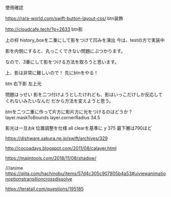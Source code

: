 使用確認


https://rara-world.com/swift-button-layout-css/
btn装飾

http://cloudcafe.tech/?p=2633
btn影
<!-- scrollさせる
labelを3つ設置

=を押す
 historicalに値があれば、 ""でなければ
   historicalから値を取得label1 に代入
 なければ何もしない


clear labelを全て ""にすると
scrollを初期値に戻す

label 1が入ったらscroll height + 100
label2 に値が入ったらscroll height + 100
label3に値が入れば +100 -->



<!-- history1に値があれば hisotory1の値をhisotry2に
history2に値があれば hisotory2の値をhisotry3に -->


<!-- caretを使えば点滅barは使えるが、文字を打ててしまうのでどうする
caret無視で作った場合、編集したい場所にタップしても変化なしになる。
caret模索する
textviewで特定のbtnしか打てないようにできないか？

android↑

iphoneやとタップできない仕様やな。

どっちにするか？

iphoneはタップできない仕様になっているため、左に|を書いて点滅させるだけさせて
範囲選択などはさせないようにするか。 -->

上の枠
history_boxを二重にして影をつけて凹みを演出
今は、testの方で実装中

影を内側にすると、丸っこくできない問題にぶつかります。

なので、3重にして影をつける方法を取ろうと思います。

上、影は非常に難しいので！
先にbtnをやる！

btn
右下影
左上光

問題はっせい
影を二つ付けようとしたけれども、影はいっこだけしか反応してくれないみたいなんだ
だから方法を変えようと思う。

btnを二つ二重に作って片方に影片方に光をつけるのはどうか？
layer.maskToBounds
layer.cornerRadius 34.5

影光は一旦おk
位置調整を仕様
all clearを基準に y 375 
最下層は790ほど


https://dishware.sakura.ne.jp/swift/archives/329

http://cocoadays.blogspot.com/2011/08/calayer.html

https://majintools.com/2018/11/08/shadow/

///anime
https://qiita.com/hachinobu/items/57d4c305c907805b4a53#uiviewanimationoptionstransitioncrossdissolve


https://teratail.com/questions/195185